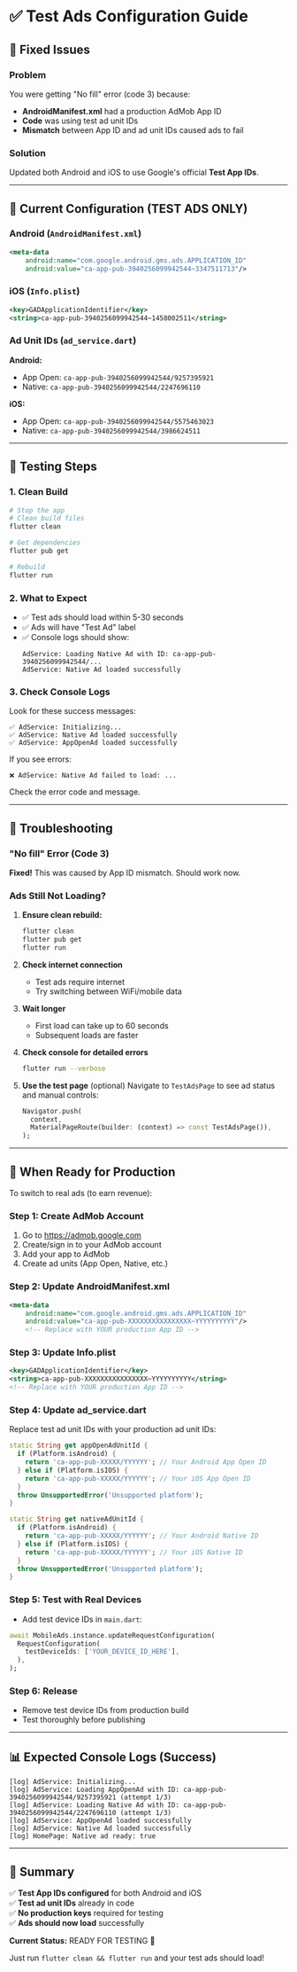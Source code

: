 # ✅ Test Ads Configuration Guide

## 🔧 Fixed Issues

### Problem
You were getting "No fill" error (code 3) because:
- **AndroidManifest.xml** had a production AdMob App ID
- **Code** was using test ad unit IDs
- **Mismatch** between App ID and ad unit IDs caused ads to fail

### Solution
Updated both Android and iOS to use Google's official **Test App IDs**.

---

## 📱 Current Configuration (TEST ADS ONLY)

### Android (`AndroidManifest.xml`)
```xml
<meta-data
    android:name="com.google.android.gms.ads.APPLICATION_ID"
    android:value="ca-app-pub-3940256099942544~3347511713"/>
```

### iOS (`Info.plist`)
```xml
<key>GADApplicationIdentifier</key>
<string>ca-app-pub-3940256099942544~1458002511</string>
```

### Ad Unit IDs (`ad_service.dart`)
**Android:**
- App Open: `ca-app-pub-3940256099942544/9257395921`
- Native: `ca-app-pub-3940256099942544/2247696110`

**iOS:**
- App Open: `ca-app-pub-3940256099942544/5575463023`
- Native: `ca-app-pub-3940256099942544/3986624511`

---

## 🧪 Testing Steps

### 1. Clean Build
```bash
# Stop the app
# Clean build files
flutter clean

# Get dependencies
flutter pub get

# Rebuild
flutter run
```

### 2. What to Expect
- ✅ Test ads should load within 5-30 seconds
- ✅ Ads will have "Test Ad" label
- ✅ Console logs should show:
  ```
  AdService: Loading Native Ad with ID: ca-app-pub-3940256099942544/...
  AdService: Native Ad loaded successfully
  ```

### 3. Check Console Logs
Look for these success messages:
```
✅ AdService: Initializing...
✅ AdService: Native Ad loaded successfully
✅ AdService: AppOpenAd loaded successfully
```

If you see errors:
```
❌ AdService: Native Ad failed to load: ...
```
Check the error code and message.

---

## 🐛 Troubleshooting

### "No fill" Error (Code 3)
**Fixed!** This was caused by App ID mismatch. Should work now.

### Ads Still Not Loading?

1. **Ensure clean rebuild:**
   ```bash
   flutter clean
   flutter pub get
   flutter run
   ```

2. **Check internet connection**
   - Test ads require internet
   - Try switching between WiFi/mobile data

3. **Wait longer**
   - First load can take up to 60 seconds
   - Subsequent loads are faster

4. **Check console for detailed errors**
   ```bash
   flutter run --verbose
   ```

5. **Use the test page** (optional)
   Navigate to `TestAdsPage` to see ad status and manual controls:
   ```dart
   Navigator.push(
     context,
     MaterialPageRoute(builder: (context) => const TestAdsPage()),
   );
   ```

---

## 🔄 When Ready for Production

To switch to real ads (to earn revenue):

### Step 1: Create AdMob Account
1. Go to https://admob.google.com
2. Create/sign in to your AdMob account
3. Add your app to AdMob
4. Create ad units (App Open, Native, etc.)

### Step 2: Update AndroidManifest.xml
```xml
<meta-data
    android:name="com.google.android.gms.ads.APPLICATION_ID"
    android:value="ca-app-pub-XXXXXXXXXXXXXXXX~YYYYYYYYYY"/>
    <!-- Replace with YOUR production App ID -->
```

### Step 3: Update Info.plist
```xml
<key>GADApplicationIdentifier</key>
<string>ca-app-pub-XXXXXXXXXXXXXXXX~YYYYYYYYYY</string>
<!-- Replace with YOUR production App ID -->
```

### Step 4: Update ad_service.dart
Replace test ad unit IDs with your production ad unit IDs:
```dart
static String get appOpenAdUnitId {
  if (Platform.isAndroid) {
    return 'ca-app-pub-XXXXX/YYYYYY'; // Your Android App Open ID
  } else if (Platform.isIOS) {
    return 'ca-app-pub-XXXXX/YYYYYY'; // Your iOS App Open ID
  }
  throw UnsupportedError('Unsupported platform');
}

static String get nativeAdUnitId {
  if (Platform.isAndroid) {
    return 'ca-app-pub-XXXXX/YYYYYY'; // Your Android Native ID
  } else if (Platform.isIOS) {
    return 'ca-app-pub-XXXXX/YYYYYY'; // Your iOS Native ID
  }
  throw UnsupportedError('Unsupported platform');
}
```

### Step 5: Test with Real Devices
- Add test device IDs in `main.dart`:
```dart
await MobileAds.instance.updateRequestConfiguration(
  RequestConfiguration(
    testDeviceIds: ['YOUR_DEVICE_ID_HERE'],
  ),
);
```

### Step 6: Release
- Remove test device IDs from production build
- Test thoroughly before publishing

---

## 📊 Expected Console Logs (Success)

```
[log] AdService: Initializing...
[log] AdService: Loading AppOpenAd with ID: ca-app-pub-3940256099942544/9257395921 (attempt 1/3)
[log] AdService: Loading Native Ad with ID: ca-app-pub-3940256099942544/2247696110 (attempt 1/3)
[log] AdService: AppOpenAd loaded successfully
[log] AdService: Native Ad loaded successfully
[log] HomePage: Native ad ready: true
```

---

## 🎯 Summary

✅ **Test App IDs configured** for both Android and iOS  
✅ **Test ad unit IDs** already in code  
✅ **No production keys** required for testing  
✅ **Ads should now load** successfully  

**Current Status:** READY FOR TESTING 🚀

Just run `flutter clean && flutter run` and your test ads should load!

